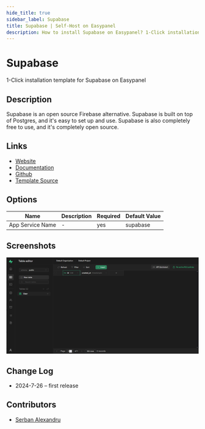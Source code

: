 ```yaml
---
hide_title: true
sidebar_label: Supabase
title: Supabase | Self-Host on Easypanel
description: How to install Supabase on Easypanel? 1-Click installation template for Supabase on Easypanel
---
```


<!-- generated -->

# Supabase

1-Click installation template for Supabase on Easypanel

## Description

Supabase is an open source Firebase alternative. Supabase is built on top of Postgres, and it&#39;s easy to set up and use. Supabase is also completely free to use, and it&#39;s completely open source.

## Links

- [Website](https://supabase.com/)
- [Documentation](https://supabase.com/docs)
- [Github](https://github.com/supabase/supabase)
- [Template Source](https://github.com/easypanel-io/templates/tree/main/templates/supabase)

## Options

Name | Description | Required | Default Value
-|-|-|-
App Service Name | - | yes | supabase

## Screenshots

![Supabase Screenshot](./assets/screenshot.png)

## Change Log

- 2024-7-26 – first release

## Contributors

- [Serban Alexandru](https://github.com/serban-alexandru)
